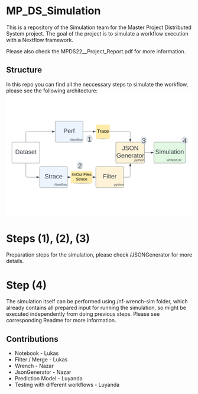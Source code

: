 # MP_DS_Simulation

This is a repository of the Simulation team for the Master Project Distributed System project. 
The goal of the project is to simulate a workflow execution with a Nextflow framework. 

Please also check the MPDS22__Project_Report.pdf for more information.

## Structure
In this repo you can find all the neccessary steps to simulate the workflow, please see the following architecture:
![project architecture](https://github.com/sopa40/MP_DS_Simulation/blob/main/NewSchematic.png)

# Steps (1), (2), (3)
Preparation steps for the simulation, please check /JSONGenerator for more details.

# Step (4) 
The simulation itself can be performed using /nf-wrench-sim folder, which already contains all prepared input for running the simulation, so might be executed independently from doing previous steps. Please see corresponding Readme for more information.



## Contributions
- Notebook - Lukas
- Filter / Merge - Lukas
- Wrench - Nazar
- JsonGenerator - Nazar
- Prediction Model - Luyanda
- Testing with different workflows - Luyanda
